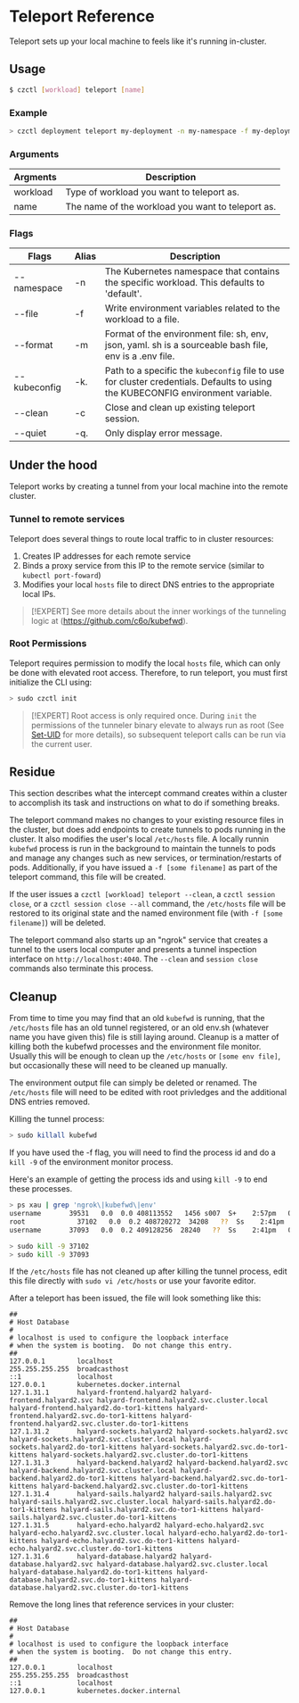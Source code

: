 # Teleport Reference

Teleport sets up your local machine to feels like it's running in-cluster.

## Usage

```bash
$ czctl [workload] teleport [name]
```

### Example

```bash
> czctl deployment teleport my-deployment -n my-namespace -f my-deployment.env -m sh
```

### Arguments

| Argments  | Description
| --------  | -----------
| workload  | Type of workload you want to teleport as.
| name      | The name of the workload you want to teleport as.

### Flags

| Flags        | Alias | Description
| --------     | ----- | -----------
| --namespace  | -n    | The Kubernetes namespace that contains the specific workload. This defaults to 'default'.
| --file       | -f    | Write environment variables related to the workload to a file.
| --format     | -m    | Format of the environment file: sh, env, json, yaml. sh is a sourceable bash file, env is a .env file.
| --kubeconfig | -k.   | Path to a specific the `kubeconfig` file to use for cluster credentials. Defaults to using the KUBECONFIG environment variable.
| --clean      | -c    | Close and clean up existing teleport session.
| --quiet      | -q.   | Only display error message.

## Under the hood

Teleport works by creating a tunnel from your local machine into the remote cluster.

### Tunnel to remote services

Teleport does several things to route local traffic to in cluster resources:

1. Creates IP addresses for each remote service
2. Binds a proxy service from this IP to the remote service (similar to `kubectl port-foward`)
3. Modifies your local `hosts` file to direct DNS entries to the appropriate local IPs.

> [!EXPERT]
> See more details about the inner workings of the tunneling logic at (https://github.com/c6o/kubefwd).

### Root Permissions

Teleport requires permission to modify the local `hosts` file, which can only be done with elevated root access. Therefore, to run teleport, you must first initialize the CLI using:

```bash
> sudo czctl init
```

> [!EXPERT]
> Root access is only required once. During `init` the permissions of the tunneler binary elevate to always run as root (See [Set-UID](https://en.wikipedia.org/wiki/Setuid) for more details), so subsequent teleport calls can be run via the current user.

## Residue

This section describes what the intercept command creates within a cluster to accomplish its task and instructions on what to do if something breaks.

The teleport command makes no changes to your existing resource files in the cluster, but does add endpoints to create tunnels to pods running in the cluster. It also modifies the user's local `/etc/hosts` file. A locally runnin `kubefwd` process is run in the background to maintain the tunnels to pods and manage any changes such as new services, or termination/restarts of pods. Additionally, if you have issued a `-f [some filename]` as part of the teleport command, this file will be created.

If the user issues a `czctl [workload] teleport --clean`, a `czctl session close`, or a `czctl session close --all` command, the `/etc/hosts` file will be restored to its original state and the named environment file (with `-f [some filename]`) will be deleted. 

The teleport command also starts up an "ngrok" service that creates a tunnel to the users local computer and presents a tunnel inspection interface on `http://localhost:4040`. The `--clean` and `session close` commands also terminate this process.

## Cleanup

From time to time you may find that an old `kubefwd` is running, that the `/etc/hosts` file has an old tunnel registered, or an old env.sh (whatever name you have given this) file is still laying around. Cleanup is a matter of killing both the kubefwd processes and the environment file monitor. Usually this will be enough to clean up the `/etc/hosts` or `[some env file]`, but occasionally these will need to be cleaned up manually.

The environment output file can simply be deleted or renamed.  The `/etc/hosts` file will need to be edited with root privledges and the additional DNS entries removed.

Killing the tunnel process:
```bash
> sudo killall kubefwd
```

If you have used the -f flag, you will need to find the process id and do a `kill -9` of the environment monitor process. 

Here's an example of getting the process ids and using `kill -9` to end these processes.

```bash
> ps xau | grep 'ngrok\|kubefwd\|env' 
username       39531   0.0  0.0 408113552   1456 s007  S+    2:57pm   0:00.00 grep --color=auto --exclude-dir=.bzr --exclude-dir=CVS --exclude-dir=.git --exclude-dir=.hg --exclude-dir=.svn --exclude-dir=.idea --exclude-dir=.tox ngrok\|kubefwd\|env
root             37102   0.0  0.2 408720272  34208   ??  Ss    2:41pm   0:01.96 /Users/robblovell/code/node-monorepo/node_modules/@c6o/kubefwd/bin/kubefwd svc -n halyard -n c6o-seed -n c6o-system -n default -n halyard2 -n istio-system -n kube-node-lease -n kube-public -n kube-system
username       37093   0.0  0.2 409128256  28240   ??  Ss    2:41pm   0:00.70 /Users/robblovell/.nvm/versions/node/v16.2.0/bin/node /Users/robblovell/code/node-monorepo/packages/tools/cli/lib/services/monitors/env/child.js
```
```bash
> sudo kill -9 37102
> sudo kill -9 37093
```

If the `/etc/hosts` file has not cleaned up after killing the tunnel process, edit this file directly with `sudo vi /etc/hosts` or use your favorite editor.

After a teleport has been issued, the file will look something like this:
```
##
# Host Database
#
# localhost is used to configure the loopback interface
# when the system is booting.  Do not change this entry.
##
127.0.0.1        localhost
255.255.255.255  broadcasthost
::1              localhost
127.0.0.1        kubernetes.docker.internal
127.1.31.1       halyard-frontend.halyard2 halyard-frontend.halyard2.svc halyard-frontend.halyard2.svc.cluster.local halyard-frontend.halyard2.do-tor1-kittens halyard-frontend.halyard2.svc.do-tor1-kittens halyard-frontend.halyard2.svc.cluster.do-tor1-kittens
127.1.31.2       halyard-sockets.halyard2 halyard-sockets.halyard2.svc halyard-sockets.halyard2.svc.cluster.local halyard-sockets.halyard2.do-tor1-kittens halyard-sockets.halyard2.svc.do-tor1-kittens halyard-sockets.halyard2.svc.cluster.do-tor1-kittens
127.1.31.3       halyard-backend.halyard2 halyard-backend.halyard2.svc halyard-backend.halyard2.svc.cluster.local halyard-backend.halyard2.do-tor1-kittens halyard-backend.halyard2.svc.do-tor1-kittens halyard-backend.halyard2.svc.cluster.do-tor1-kittens
127.1.31.4       halyard-sails.halyard2 halyard-sails.halyard2.svc halyard-sails.halyard2.svc.cluster.local halyard-sails.halyard2.do-tor1-kittens halyard-sails.halyard2.svc.do-tor1-kittens halyard-sails.halyard2.svc.cluster.do-tor1-kittens
127.1.31.5       halyard-echo.halyard2 halyard-echo.halyard2.svc halyard-echo.halyard2.svc.cluster.local halyard-echo.halyard2.do-tor1-kittens halyard-echo.halyard2.svc.do-tor1-kittens halyard-echo.halyard2.svc.cluster.do-tor1-kittens
127.1.31.6       halyard-database.halyard2 halyard-database.halyard2.svc halyard-database.halyard2.svc.cluster.local halyard-database.halyard2.do-tor1-kittens halyard-database.halyard2.svc.do-tor1-kittens halyard-database.halyard2.svc.cluster.do-tor1-kittens
```
Remove the long lines that reference services in your cluster:
```
##
# Host Database
#
# localhost is used to configure the loopback interface
# when the system is booting.  Do not change this entry.
##
127.0.0.1        localhost
255.255.255.255  broadcasthost
::1              localhost
127.0.0.1        kubernetes.docker.internal
```
